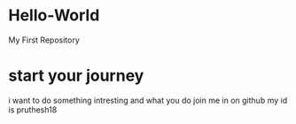# Hello-World
My First Repository
# start your journey
i want to do something intresting and what you do join me in on github my id is pruthesh18
